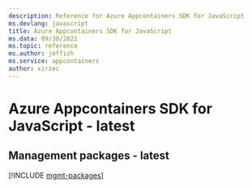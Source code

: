 ```yaml
---
description: Reference for Azure Appcontainers SDK for JavaScript
ms.devlang: javascript
title: Azure Appcontainers SDK for JavaScript
ms.data: 09/30/2022
ms.topic: reference
ms.author: jeffish
ms.service: appcontainers
author: xirzec
---
```

# Azure Appcontainers SDK for JavaScript - latest

## Management packages - latest
[!INCLUDE [mgmt-packages](appcontainers-mgmt-index.md)]